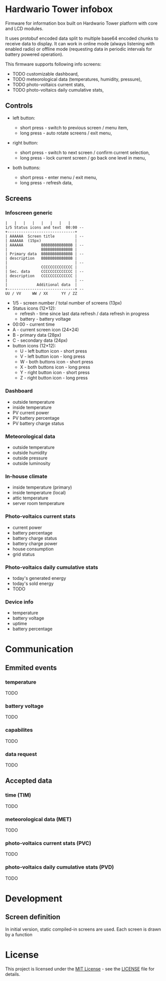 # Hardwario Tower infobox

Firmware for information box built on Hardwario Tower platform with core and LCD modules.

It uses protobuf encoded data split to multiple base64 encoded chunks to receive data to display. It can work in online mode (always listening with enabled radio) or offline mode (requesting data in periodic intervals for battery powered operation).

This firmware supports following info screens:
* TODO customizable dashboard,
* TODO meteorological data (temperatures, humidity, pressure),
* TODO photo-voltaics current stats,
* TODO photo-voltaics daily cumulative stats,

## Controls

* left button:
    * short press - switch to previous screen / menu item,
    * long press - auto rotate screens / exit menu,

* right button:
    * short press - switch to next screen / confirm current selection,
    * long press - lock current screen / go back one level in menu,

* both buttons:
    * short press - enter menu / exit menu,
    * long press - refresh data,

## Screens

### Infoscreen generic
    |   |   |   |   |   |   |   |   
    1/5 Status icons and text  00:00 --
    +------------------------------+ 
    | AAAAAA  Screen title         | --
    | AAAAAA  (15px)               | 
    | AAAAAA        BBBBBBBBBBBBBB | --
    |               BBBBBBBBBBBBBB |
    | Primary data  BBBBBBBBBBBBBB | --
    | description   BBBBBBBBBBBBBB |
    |                              | --
    |               CCCCCCCCCCCCCC |
    | Sec. data     CCCCCCCCCCCCCC | --
    | description   CCCCCCCCCCCCCC |
    |                              | --
    |             Additional data  |
    +------------------------------+ --
    UU / VV     WW / XX      YY / ZZ 

* 1/5 - screen number / total number of screens (13px)
* Status icons (12×12):
    * refresh - time since last data refresh / data refresh in progress
    * battery - battery voltage
* 00:00 - current time
* A - current screen icon (24×24)
* B - primary data (28px)
* C - secondary data (24px)
* button icons (12×12):
    * U - left button icon - short press
    * V - left button icon - long press 
    * W - both buttons icon - short press
    * X - both buttons icon - long press
    * Y - right button icon - short press
    * Z - right button icon - long press

### Dashboard
* outside temperature
* inside temperature
* PV current power
* PV battery percentage
* PV battery charge status

### Meteorological data
* outside temperature
* outside humidity
* outside pressure
* outside luminosity

### In-house climate
* inside temperature (primary)
* inside temperature (local)
* attic temperature
* server room temperature

### Photo-voltaics current stats
* current power
* battery percentage
* battery charge status
* battery charge power
* house consumption
* grid status

### Photo-voltaics daily cumulative stats
* today's generated energy
* today's sold energy
* TODO

### Device info
* temperature
* battery voltage
* uptime
* battery percentage

# Communication

## Emmited events
### temperature
TODO

### battery voltage
TODO

### capabilites
TODO

### data request
TODO

## Accepted data
### time (TIM)
TODO

### meteorological data (MET)
TODO

### photo-voltaics current stats (PVC)
TODO

### photo-voltaics daily cumulative stats (PVD)
TODO

# Development

## Screen definition
In initial version, static compiled-in screens are used. Each screen is drawn by a function

# License

This project is licensed under the [MIT License](https://opensource.org/licenses/MIT/) - see the [LICENSE](LICENSE) file for details.

